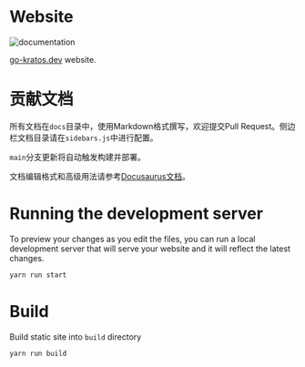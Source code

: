 # Website
![documentation](https://github.com/go-kratos/go-kratos.dev/workflows/documentation/badge.svg)

[go-kratos.dev](https://go-kratos.dev) website.


# 贡献文档
所有文档在`docs`目录中，使用Markdown格式撰写，欢迎提交Pull Request。侧边栏文档目录请在`sidebars.js`中进行配置。

`main`分支更新将自动触发构建并部署。

文档编辑格式和高级用法请参考[Docusaurus文档](https://v2.docusaurus.io/docs/docs-introduction)。


# Running the development server
To preview your changes as you edit the files, you can run a local development server that will serve your website and it will reflect the latest changes.

```bash
yarn run start
```

# Build
Build static site into `build` directory

```bash
yarn run build
```